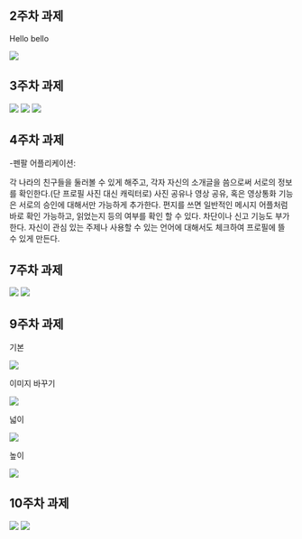 ## 2주차 과제

Hello bello

<img width="" height="" src="./png/과제.png">

## 3주차 과제

<img width="" height="" src="./png/버튼.png">

<img width="" height="" src="./png/네이버결과.png">

<img width="" height="" src="./png/전화걸기.png">

## 4주차 과제

 -펜팔 어플리케이션:
 
 각 나라의 친구들을 둘러볼 수 있게 해주고, 각자 자신의 소개글을 씀으로써 서로의 정보를 확인한다.(단 프로필 사진 대신 캐릭터로)
 사진 공유나 영상 공유, 혹은 영상통화 기능은 서로의 승인에 대해서만 가능하게 추가한다.
 편지를 쓰면 일반적인 메시지 어플처럼 바로 확인 가능하고, 읽었는지 등의 여부를 확인 할 수 있다.
 차단이나 신고 기능도 부가한다. 자신이 관심 있는 주제나 사용할 수 있는 언어에 대해서도 체크하여 프로필에 뜰 수 있게 만든다.

## 7주차 과제

<img width="" height="" src="./png/바꾸기1.png">

<img width="" height="" src="./png/바꾸기2.png">

## 9주차 과제

기본

<img width="" height="" src="./png/기본.png">

이미지 바꾸기

<img width="" height="" src="./png/이미지바꾸기.png">

넓이

<img width="" height="" src="./png/넓이.png">

높이

<img width="" height="" src="./png/높이.png">

## 10주차 과제

<img width="" height="" src="./png/글자수.png">

<img width="" height="" src="./png/토스트.png">

